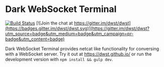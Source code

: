 # Dark WebSocket Terminal

[![Build Status](https://travis-ci.org/dwst/dwst.svg?branch=master)](https://travis-ci.org/dwst/dwst)
[![Join the chat at https://gitter.im/dwst/dwst](https://badges.gitter.im/dwst/dwst.svg)](https://gitter.im/dwst/dwst?utm_source=badge&utm_medium=badge&utm_campaign=pr-badge&utm_content=badge)

Dark WebSocket Terminal provides netcat like functionality for conversing with a WebSocket server. Try it out at https://dwst.github.io/ or run the development version with `npm install && gulp dev`.
